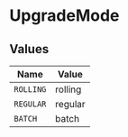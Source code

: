 # UpgradeMode


## Values

| Name      | Value     |
| --------- | --------- |
| `ROLLING` | rolling   |
| `REGULAR` | regular   |
| `BATCH`   | batch     |